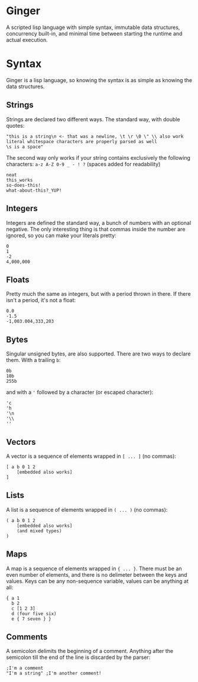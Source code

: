 # Ginger

A scripted lisp language with simple syntax, immutable data structures, concurrency built-in, and
minimal time between starting the runtime and actual execution.

# Syntax

Ginger is a lisp language, so knowing the syntax is as simple as knowing the data structures.

## Strings

Strings are declared two different ways. The standard way, with double quotes:
```
"this is a string\n <- that was a newline, \t \r \0 \" \\ also work
literal whitespace characters are properly parsed as well
\s is a space"
```

The second way only works if your string contains exclusively the following characters:
`a-z A-Z 0-9 _ - ! ?` (spaces added for readability)
```
neat
this_works
so-does-this!
what-about-this?_YUP!
```

## Integers

Integers are defined the standard way, a bunch of numbers with an optional negative. The only
interesting thing is that commas inside the number are ignored, so you can make your literals pretty:
```
0
1
-2
4,000,000
```

## Floats

Pretty much the same as integers, but with a period thrown in there. If there isn't a period, it's not
a float:
```
0.0
-1.5
-1,003.004,333,203
```

## Bytes

Singular unsigned bytes, are also supported. There are two ways to declare them. With a trailing `b`:
```
0b
10b
255b
```

and with a `'` followed by a character (or escaped character):
```
'c
'h
'\n
'\\
''
```

## Vectors

A vector is a sequence of elements wrapped in `[ ... ]` (no commas):
```
[ a b 0 1 2
    [embedded also works]
]
```

## Lists

A list is a sequence of elements wrapped in `( ... )` (no commas):
```
( a b 0 1 2
    [embedded also works]
    (and mixed types)
)
```

## Maps

A map is a sequence of elements wrapped in `{ ... }`. There must be an even number of elements, and
there is no delimeter between the keys and values. Keys can be any non-sequence variable, values can
be anything at all:
```
{ a 1
  b 2
  c [1 2 3]
  d (four five six)
  e { 7 seven } }
```

## Comments

A semicolon delimits the beginning of a comment. Anything after the semicolon till the end of the line
is discarded by the parser:
```
;I'm a comment
"I'm a string" ;I'm another comment!
```
